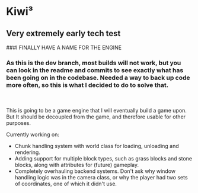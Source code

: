 # Kiwi³
## Very extremely early tech test

###I FINALLY HAVE A NAME FOR THE ENGINE
### As this is the dev branch, most builds will not work, but you can look in the readme and commits to see exactly what has been going on in the codebase. Needed a way to back up code more often, so this is what I decided to do to solve that.
<br/>
<br/>
This is going to be a game engine that I will eventually build a game upon.
But It should be decoupled from the game, and therefore usable for other purposes.

Currently working on:
- Chunk handling system with world class for loading, unloading and rendering.
- Adding support for multiple block types, such as grass blocks and stone blocks, along with attributes for (future) gameplay.
- Completely overhauling backend systems. Don't ask why window handling logic was in the camera class, or why the player had two sets of coordinates, one of which it didn't use.
